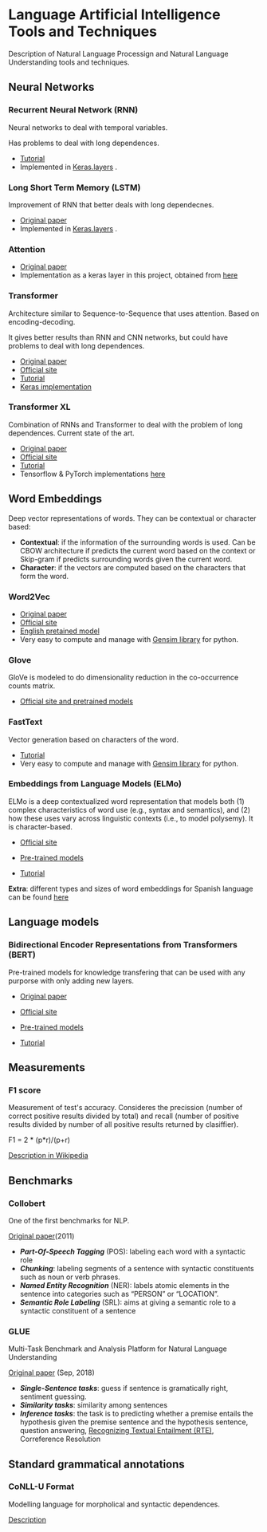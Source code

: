 # Language Artificial Intelligence Tools and Techniques
Description of Natural Language Processign and Natural Language Understanding tools and techniques.

## Neural Networks

### Recurrent Neural Network (RNN)

Neural networks to deal with temporal variables.

Has problems to deal with long dependences.

- [Tutorial](https://www.analyticsvidhya.com/blog/2017/12/introduction-to-recurrent-neural-networks/)
- Implemented in [Keras.layers](https://keras.io/layers/recurrent/) .

### Long Short Term Memory (LSTM)

Improvement of RNN that better deals with long dependecnes.

- [Original paper](http://www.bioinf.jku.at/publications/older/2604.pdf)
- Implemented in [Keras.layers](https://keras.io/layers/recurrent/) .

### Attention

- [Original paper](https://arxiv.org/pdf/1512.08756.pdf)
- Implementation as a keras layer in this project, obtained from [here](https://www.kaggle.com/qqgeogor/keras-lstm-attention-glove840b-lb-0-043#L51)

### Transformer

Architecture similar to Sequence-to-Sequence that uses attention. Based on encoding-decoding.

It gives better results than RNN and CNN networks, but could have problems to deal with long dependences.

- [Original paper](https://arxiv.org/pdf/1706.03762.pdf)
- [Official site](https://ai.googleblog.com/2017/08/transformer-novel-neural-network.html)
- [Tutorial](https://medium.com/@adityathiruvengadam/transformer-architecture-attention-is-all-you-need-aeccd9f50d09)
- [Keras implementation](https://github.com/CyberZHG/keras-transformer)

### Transformer XL

Combination of RNNs and Transformer to deal with the problem of long dependences. Current state of the art.
- [Original paper](https://arxiv.org/abs/1901.02860)
- [Official site](https://ai.googleblog.com/2019/01/transformer-xl-unleashing-potential-of.html)
- [Tutorial](https://towardsdatascience.com/transformer-xl-explained-combining-transformers-and-rnns-into-a-state-of-the-art-language-model-c0cfe9e5a924)
- Tensorflow & PyTorch implementations [here](https://github.com/kimiyoung/transformer-xl)

## Word Embeddings

Deep vector representations of words. 
They can be contextual or character based:
- **Contextual**: if the information of the surrounding words is used. Can be CBOW architecture if predicts the current word based on the
context or Skip-gram if predicts surrounding words given the current word.
- **Character**: if the vectors are computed based on the characters that form the word.


### Word2Vec 

- [Original paper](https://arxiv.org/pdf/1301.3781.pdf)
- [Official site](https://code.google.com/archive/p/word2vec/)
- [English pretained model](https://drive.google.com/file/d/0B7XkCwpI5KDYNlNUTTlSS21pQmM/edit?usp=sharing)
- Very easy to compute and manage with [Gensim library](https://radimrehurek.com/gensim/) for python. 

### Glove

GloVe is modeled to do dimensionality reduction in the co-occurrence counts matrix.

- [Official site and pretrained models](https://nlp.stanford.edu/projects/glove/)

### FastText 

Vector generation based on characters of the word. 

- [Tutorial](https://towardsdatascience.com/fasttext-under-the-hood-11efc57b2b3)
- Very easy to compute and manage with [Gensim library](https://radimrehurek.com/gensim/) for python. 

### Embeddings from Language Models (ELMo)
ELMo is a deep contextualized word representation that models both (1) complex characteristics of word use (e.g., syntax and semantics), and (2) how these uses vary across linguistic contexts (i.e., to model polysemy).  It is character-based.

- [Official site](https://allennlp.org/elmo)

- [Pre-trained models](https://github.com/HIT-SCIR/ELMoForManyLangs)

- [Tutorial](https://medium.com/huggingface/universal-word-sentence-embeddings-ce48ddc8fc3a)


**Extra**: different types and sizes of word embeddings for Spanish language can be found [here](https://github.com/uchile-nlp/spanish-word-embeddings)

## Language models

### Bidirectional Encoder Representations from Transformers (BERT)

Pre-trained models for knowledge transfering that can be used with any purporse with only adding new layers. 

- [Original paper](https://arxiv.org/pdf/1810.04805.pdf)

- [Official site](https://ai.googleblog.com/2018/11/open-sourcing-bert-state-of-art-pre.html)

- [Pre-trained models](https://github.com/google-research/bert)

- [Tutorial](https://medium.com/huggingface/universal-word-sentence-embeddings-ce48ddc8fc3a)

## Measurements

### F1 score
Measurement of test's accuracy. Consideres the precission (number of correct positive results divided by total) and recall (number of positive results divided by number of all positive results returned by clasiffier).

F1 = 2 * (p*r)/(p+r)

[Description in Wikipedia](https://en.wikipedia.org/wiki/F1_score)

## Benchmarks

### Collobert
One of the first benchmarks for NLP.

[Original paper](http://www.jmlr.org/papers/volume12/collobert11a/collobert11a.pdf)(2011)

- ***Part-Of-Speech Tagging*** (POS): labeling each word with a syntactic role
- ***Chunking***: labeling segments of a sentence with syntactic constituents such as noun or verb phrases.
- ***Named Entity Recognition*** (NER): labels atomic elements in the sentence into categories such as “PERSON” or “LOCATION”.
- ***Semantic Role Labeling*** (SRL):  aims at giving a semantic role to a syntactic constituent of a sentence


### GLUE 
Multi-Task Benchmark and Analysis Platform for Natural Language Understanding

[Original paper](https://arxiv.org/pdf/1804.07461.pdf) (Sep, 2018)

- ***Single-Sentence tasks***: guess if sentence is gramatically right, sentiment guessing.
- ***Similarity tasks***: similarity among sentences
- ***Inference tasks***: the task is to predicting whether a premise entails the hypothesis given the premise sentence and the hypothesis sentence, question answering,  [Recognizing Textual Entailment (RTE)](https://en.wikipedia.org/wiki/Textual_entailment), Correference Resolution


## Standard grammatical annotations
### CoNLL-U Format
Modelling language for morpholical and syntactic dependences.

[Description](https://universaldependencies.org/format.html)

